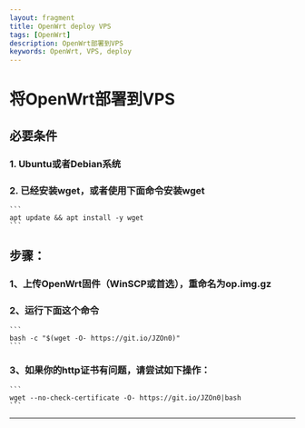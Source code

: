```yaml
---
layout: fragment
title: OpenWrt deploy VPS
tags: [OpenWrt]
description: OpenWrt部署到VPS
keywords: OpenWrt, VPS, deploy
---
```


# 将OpenWrt部署到VPS

## 必要条件

### 1. Ubuntu或者Debian系统

### 2. 已经安装**wget**，或者使用下面命令安装**wget**

    ```
    apt update && apt install -y wget 
    ```

## 步骤：

### 1、上传OpenWrt固件（WinSCP或首选），重命名为op.img.gz

### 2、运行下面这个命令

    ```
    bash -c "$(wget -O- https://git.io/JZOn0)"
    ```

### 3、如果你的http证书有问题，请尝试如下操作：

    ```
    wget --no-check-certificate -O- https://git.io/JZOn0|bash
    ```

    
--------------
